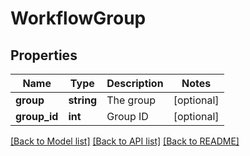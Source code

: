 # WorkflowGroup

## Properties
Name | Type | Description | Notes
------------ | ------------- | ------------- | -------------
**group** | **string** | The group | [optional] 
**group_id** | **int** | Group ID | [optional] 

[[Back to Model list]](../README.md#documentation-for-models) [[Back to API list]](../README.md#documentation-for-api-endpoints) [[Back to README]](../README.md)


